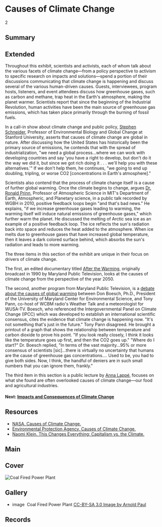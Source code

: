 # Causes of Climate Change

2

## Summary

## Extended

Throughout this exhibit, scientists and activists, each of whom talk about the
various facets of climate change—from a policy perspective to activism to
specific research on impacts and solutions—spend a portion of their
discussions communicating that climate change is happening and discuss several
of the various human-driven causes. Guests, interviewees, program hosts,
listeners, and event attendees discuss how greenhouse gases, such as carbon
and methane, trap heat in the Earth's atmosphere, making the planet warmer.
Scientists report that since the beginning of the Industrial Revolution, human
activities have been the main source of greenhouse gas emissions, which has
taken place primarily through the burning of fossil fuels.

In a call-in show about climate change and public policy, [Stephen Schneider](/exhibits/climate-change/impacts), Professor of Environmental Biology and Global Change at Stanford University, asserts that causes of climate change are global in nature. After discussing how the United States has historically been the primary source of emissions, he contends that with the spread of industrialization, "we need a global process...where we can work with developing countries and say 'you have a right to develop, but don't do it the way we did it, but since we got rich doing it . . . we'll help you with these alternatives.'" If we don't help them, he continues, "we going to end up doubling, tripling, or worse CO2 [concentrations in Earth's atmosphere]."

Scientists also contend that the process of climate change itself is a cause of further global warming. Once the climate begins to change, argues [Dr. Ronald Prinn](/exhibits/climate-change/impacts), Professor of Atmospheric Science in MIT's Department of Earth, Atmospheric, and Planetary science, in a public talk recorded by WGBH in 2010, positive feedback loops begin "and that's bad news." He explains, "if we increase greenhouse gases leading to warming, the warming itself will induce natural emissions of greenhouse gases," which further warm the planet. He discussed the melting of Arctic sea ice as an example of a positive feedback loop. The ice reflects the sun's radiation back into space and reduces the heat added to the atmosphere. When ice melts due to greenhouse gases that have increased global temperature, then it leaves a dark colored surface behind, which absorbs the sun's radiation and leads to more warming.

The three items in this section of the exhibit are unique in their focus on drivers of climate change.

The first, an edited documentary titled [After the Warming](/catalog/cpb-aacip_394-65h9wd4r), originally broadcast in 1990 by Maryland Public Television, looks at the causes of climate change from the perspective of the year 2050.

The second, another program from Maryland Public Television, is a [debate about the causes of global warming](/catalog/cpb-aacip_394-773txj1w) between Don Boesch, Ph.D., President of the University of Maryland Center for Environmental Science, and Tony Pann, co-host of WCBM radio's Weather Talk and a meteorologist for WUSA-TV. Boesch, who referenced the Intergovernmental Panel on Climate Change (IPCC) which was developed to establish an international scientific consensus, cites the evidence that climate change is happening now. "It's not something that's just in the future." Tony Pann disagreed. He brought a printout of a graph that shows the relationship between temperature and carbon dioxide to prove his point. "If you look really closely, I think it looks like the temperature goes up first, and then the CO2 goes up." "Where do I start?" Dr. Boesch replied, "In terms of the vast majority...95% or more consensus of scientists [sic]...there is virtually no uncertainty that humans are the cause of greenhouse gas concentrations.... Used to be, you had to give both sides. Now, I think, the handful of deniers are in such small numbers that you can ignore them, frankly."

The third item in this section is a public lecture by [Anna Lappé](/catalog/cpb-aacip_15-930ns0m03c), focuses on what she found are often overlooked causes of climate change—our food and agricultural industries.


#### Next: [Impacts and Consequences of Climate Change](/exhibits/climate-change/impacts)

## Resources

- [NASA. Causes of Climate Change.](http://climate.nasa.gov/causes/)
- [Environmental Protection Agency. Causes of Climate Change.](http://www.epa.gov/climatechange/science/causes.html)
- [Naomi Klein. This Changes Everything: Capitalism vs. the Climate.](http://thischangeseverything.org/)


## Main

## Cover
  <img title="Cover Image" alt="Coal Fired Power Plant" src="https://s3.amazonaws.com/americanarchive.org/exhibits/ClimateChange_Section3_Causes.jpg">

## Gallery
  - <a class="type">image</a>
    <img alt="" src="https://s3.amazonaws.com/americanarchive.org/exhibits/ClimateChange_Section3_Causes.jpg">
    <a class="caption-text">Coal Fired Power Plant</a>
    <a class="credit-link" href="https://creativecommons.org/licenses/by-sa/3.0/us/">CC-BY-SA 3.0 Image by Arnold Paul</a>

## Records

